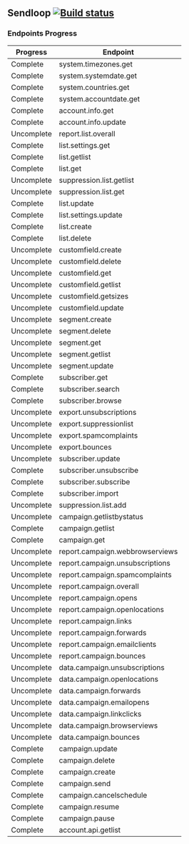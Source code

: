 ## Sendloop [![Build status](https://ci.appveyor.com/api/projects/status/y0rl0kklfxttg05q?svg=true)](https://ci.appveyor.com/project/muratoner/sendloop)


### Endpoints Progress

| Progress | Endpoint |
| ------ | ------ |
| Complete | system.timezones.get |
| Complete | system.systemdate.get |
| Complete | system.countries.get |
| Complete | system.accountdate.get |
| Complete | account.info.get |
| Complete | account.info.update |
| Uncomplete | report.list.overall |
| Complete | list.settings.get |
| Complete | list.getlist |
| Complete | list.get |
| Uncomplete | suppression.list.getlist |
| Uncomplete | suppression.list.get |
| Complete | list.update |
| Complete | list.settings.update |
| Complete | list.create |
| Complete | list.delete |
| Uncomplete | customfield.create |
| Uncomplete | customfield.delete |
| Uncomplete | customfield.get |
| Uncomplete | customfield.getlist |
| Uncomplete | customfield.getsizes |
| Uncomplete | customfield.update |
| Uncomplete | segment.create |
| Uncomplete | segment.delete |
| Uncomplete | segment.get |
| Uncomplete | segment.getlist |
| Uncomplete | segment.update |
| Complete | subscriber.get |
| Complete | subscriber.search |
| Complete | subscriber.browse |
| Uncomplete | export.unsubscriptions |
| Uncomplete | export.suppressionlist |
| Uncomplete | export.spamcomplaints |
| Uncomplete | export.bounces |
| Uncomplete | subscriber.update |
| Complete | subscriber.unsubscribe |
| Complete | subscriber.subscribe |
| Complete | subscriber.import |
| Uncomplete | suppression.list.add |
| Uncomplete | campaign.getlistbystatus |
| Complete | campaign.getlist |
| Complete | campaign.get |
| Uncomplete | report.campaign.webbrowserviews |
| Uncomplete | report.campaign.unsubscriptions |
| Uncomplete | report.campaign.spamcomplaints |
| Uncomplete | report.campaign.overall |
| Uncomplete | report.campaign.opens |
| Uncomplete | report.campaign.openlocations |
| Uncomplete | report.campaign.links |
| Uncomplete | report.campaign.forwards |
| Uncomplete | report.campaign.emailclients |
| Uncomplete | report.campaign.bounces |
| Uncomplete | data.campaign.unsubscriptions |
| Uncomplete | data.campaign.openlocations |
| Uncomplete | data.campaign.forwards |
| Uncomplete | data.campaign.emailopens |
| Uncomplete | data.campaign.linkclicks |
| Uncomplete | data.campaign.browserviews |
| Uncomplete | data.campaign.bounces |
| Complete | campaign.update |
| Complete | campaign.delete |
| Complete | campaign.create |
| Complete | campaign.send |
| Complete | campaign.cancelschedule |
| Complete | campaign.resume |
| Complete | campaign.pause |
| Complete | account.api.getlist |
